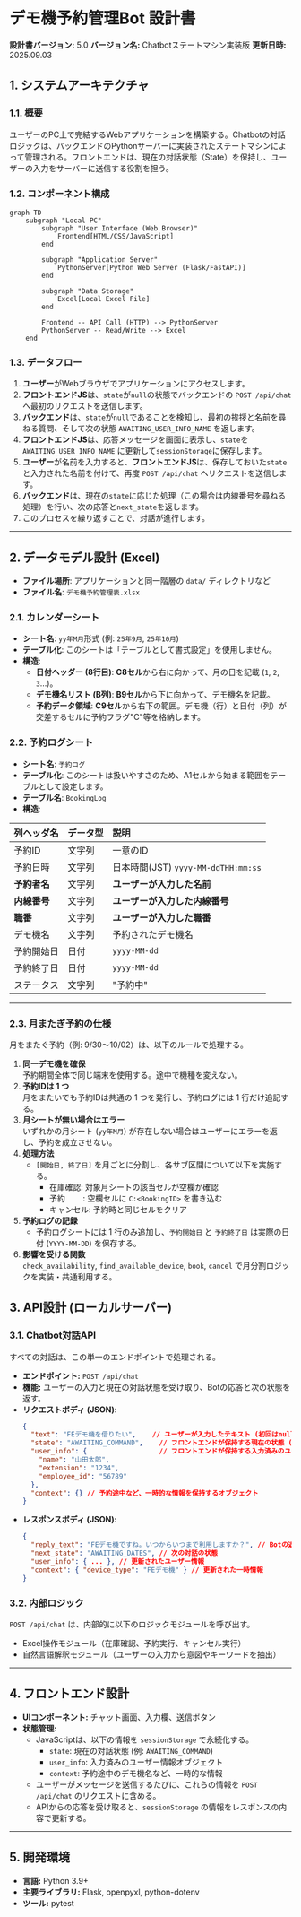
# デモ機予約管理Bot 設計書

**設計書バージョン:** 5.0
**バージョン名:** Chatbotステートマシン実装版
**更新日時:** 2025.09.03

## 1. システムアーキテクチャ

### 1.1. 概要
ユーザーのPC上で完結するWebアプリケーションを構築する。Chatbotの対話ロジックは、バックエンドのPythonサーバーに実装されたステートマシンによって管理される。フロントエンドは、現在の対話状態（State）を保持し、ユーザーの入力をサーバーに送信する役割を担う。

### 1.2. コンポーネント構成

```mermaid
graph TD
    subgraph "Local PC"
        subgraph "User Interface (Web Browser)"
            Frontend[HTML/CSS/JavaScript]
        end

        subgraph "Application Server"
            PythonServer[Python Web Server (Flask/FastAPI)]
        end

        subgraph "Data Storage"
            Excel[Local Excel File]
        end

        Frontend -- API Call (HTTP) --> PythonServer
        PythonServer -- Read/Write --> Excel
    end
```

### 1.3. データフロー
1.  **ユーザー**がWebブラウザでアプリケーションにアクセスします。
2.  **フロントエンドJS**は、`state`が`null`の状態でバックエンドの `POST /api/chat` へ最初のリクエストを送信します。
3.  **バックエンド**は、`state`が`null`であることを検知し、最初の挨拶と名前を尋ねる質問、そして次の状態 `AWAITING_USER_INFO_NAME` を返します。
4.  **フロントエンドJS**は、応答メッセージを画面に表示し、`state`を `AWAITING_USER_INFO_NAME` に更新して`sessionStorage`に保存します。
5.  **ユーザー**が名前を入力すると、**フロントエンドJS**は、保存しておいた`state`と入力された名前を付けて、再度 `POST /api/chat` へリクエストを送信します。
6.  **バックエンド**は、現在の`state`に応じた処理（この場合は内線番号を尋ねる処理）を行い、次の応答と`next_state`を返します。
7.  このプロセスを繰り返すことで、対話が進行します。

---

## 2. データモデル設計 (Excel)

*   **ファイル場所**: アプリケーションと同一階層の `data/` ディレクトリなど
*   **ファイル名**: `デモ機予約管理表.xlsx`

### 2.1. カレンダーシート
*   **シート名**: `yy年M月`形式 (例: `25年9月`, `25年10月`)
*   **テーブル化**: このシートは「テーブルとして書式設定」を使用しません。
*   **構造**:
    *   **日付ヘッダー (8行目)**: **C8セル**から右に向かって、月の日を記載 (`1`, `2`, `3`...)。
    *   **デモ機名リスト (B列)**: **B9セル**から下に向かって、デモ機名を記載。
    *   **予約データ領域**: **C9セル**から右下の範囲。デモ機（行）と日付（列）が交差するセルに予約フラグ"C"等を格納します。

### 2.2. 予約ログシート
*   **シート名**: `予約ログ`
*   **テーブル化**: このシートは扱いやすさのため、A1セルから始まる範囲をテーブルとして設定します。
*   **テーブル名**: `BookingLog`
*   **構造**:

| 列ヘッダ名 | データ型 | 説明 |
| :--- | :--- | :--- |
| 予約ID | 文字列 | 一意のID |
| 予約日時 | 文字列 | 日本時間(JST) `yyyy-MM-ddTHH:mm:ss` |
| **予約者名** | 文字列 | **ユーザーが入力した名前** |
| **内線番号** | 文字列 | **ユーザーが入力した内線番号** |
| **職番** | 文字列 | **ユーザーが入力した職番** |
| デモ機名 | 文字列 | 予約されたデモ機名 |
| 予約開始日| 日付 | `yyyy-MM-dd` |
| 予約終了日| 日付 | `yyyy-MM-dd` |
| ステータス | 文字列 | "予約中" |

---

### 2.3. 月またぎ予約の仕様

月をまたぐ予約（例: 9/30〜10/02）は、以下のルールで処理する。

1. **同一デモ機を確保**  
   予約期間全体で同じ端末を使用する。途中で機種を変えない。
2. **予約IDは 1 つ**  
   月をまたいでも予約IDは共通の 1 つを発行し、予約ログには 1 行だけ追記する。
3. **月シートが無い場合はエラー**  
   いずれかの月シート (`yy年M月`) が存在しない場合はユーザーにエラーを返し、予約を成立させない。
4. **処理方法**  
   * `[開始日, 終了日]` を月ごとに分割し、各サブ区間について以下を実施する。  
     * 在庫確認: 対象月シートの該当セルが空欄か確認  
     * 予約    : 空欄セルに `C:<BookingID>` を書き込む  
     * キャンセル: 予約時と同じセルをクリア
5. **予約ログの記録**  
   * 予約ログシートには 1 行のみ追加し、`予約開始日` と `予約終了日` は実際の日付 (`YYYY-MM-DD`) を保存する。
6. **影響を受ける関数**  
   `check_availability`, `find_available_device`, `book`, `cancel` で月分割ロジックを実装・共通利用する。

## 3. API設計 (ローカルサーバー)

### 3.1. Chatbot対話API
すべての対話は、この単一のエンドポイントで処理される。

*   **エンドポイント:** `POST /api/chat`
*   **機能:** ユーザーの入力と現在の対話状態を受け取り、Botの応答と次の状態を返す。
*   **リクエストボディ (JSON):**
    ```json
    {
      "text": "FEデモ機を借りたい",    // ユーザーが入力したテキスト (初回はnull)
      "state": "AWAITING_COMMAND",    // フロントエンドが保持する現在の状態 (初回はnull)
      "user_info": {                  // フロントエンドが保持する入力済みのユーザー情報
        "name": "山田太郎",
        "extension": "1234",
        "employee_id": "56789"
      },
      "context": {} // 予約途中など、一時的な情報を保持するオブジェクト
    }
    ```
*   **レスポンスボディ (JSON):**
    ```json
    {
      "reply_text": "FEデモ機ですね。いつからいつまで利用しますか？", // Botの返信
      "next_state": "AWAITING_DATES", // 次の対話の状態
      "user_info": { ... }, // 更新されたユーザー情報
      "context": { "device_type": "FEデモ機" } // 更新された一時情報
    }
    ```

### 3.2. 内部ロジック
`POST /api/chat` は、内部的に以下のロジックモジュールを呼び出す。
*   Excel操作モジュール（在庫確認、予約実行、キャンセル実行）
*   自然言語解釈モジュール（ユーザーの入力から意図やキーワードを抽出）

---

## 4. フロントエンド設計

*   **UIコンポーネント:** チャット画面、入力欄、送信ボタン
*   **状態管理:**
    *   JavaScriptは、以下の情報を `sessionStorage` で永続化する。
        *   `state`: 現在の対話状態 (例: `AWAITING_COMMAND`)
        *   `user_info`: 入力済みのユーザー情報オブジェクト
        *   `context`: 予約途中のデモ機名など、一時的な情報
    *   ユーザーがメッセージを送信するたびに、これらの情報を `POST /api/chat` のリクエストに含める。
    *   APIからの応答を受け取ると、`sessionStorage` の情報をレスポンスの内容で更新する。

---

## 5. 開発環境
*   **言語:** Python 3.9+
*   **主要ライブラリ:** Flask, openpyxl, python-dotenv
*   **ツール:** pytest

```
